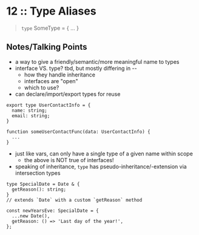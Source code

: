 # 12 :: Type Aliases

> `type` SomeType = { ... }

## Notes/Talking Points

* a way to give a friendly/semantic/more meaningful name to types
* interface VS. type? tbd, but mostly differing in --
  * how they handle inheritance
  * interfaces are "open"
  * which to use?
* can declare/import/export types for reuse

```
export type UserContactInfo = {
  name: string;
  email: string;
}

function someUserContactFunc(data: UserContactInfo) {
  ...
}
```

* just like vars, can only have a single type of a given name within scope
  * the above is NOT true of interfaces!
* speaking of inheritance, `type` has pseudo-inheritance/-extension via intersection types

```
type SpecialDate = Date & {
  getReason(): string;
}
// extends `Date` with a custom `getReason` method

const newYearsEve: SpecialDate = {
  ...new Date(),
  getReason: () => 'Last day of the year!',
};
```

